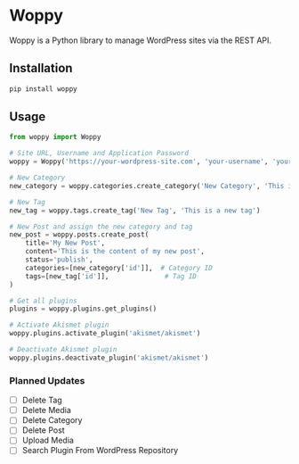# Woppy

Woppy is a Python library to manage WordPress sites via the REST API.

## Installation

```bash
pip install woppy
```	

## Usage


```python
from woppy import Woppy

# Site URL, Username and Application Password
woppy = Woppy('https://your-wordpress-site.com', 'your-username', 'your-application-password')

# New Category
new_category = woppy.categories.create_category('New Category', 'This is a new category')

# New Tag
new_tag = woppy.tags.create_tag('New Tag', 'This is a new tag')

# New Post and assign the new category and tag
new_post = woppy.posts.create_post(
    title='My New Post',
    content='This is the content of my new post',
    status='publish',
    categories=[new_category['id']],  # Category ID
    tags=[new_tag['id']],              # Tag ID
)

# Get all plugins
plugins = woppy.plugins.get_plugins()

# Activate Akismet plugin
woppy.plugins.activate_plugin('akismet/akismet')

# Deactivate Akismet plugin
woppy.plugins.deactivate_plugin('akismet/akismet')
```

### Planned Updates

- [ ] Delete Tag
- [ ] Delete Media
- [ ] Delete Category
- [ ] Delete Post
- [ ] Upload Media
- [ ] Search Plugin From WordPress Repository